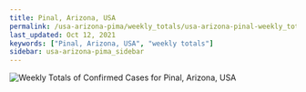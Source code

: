 ```yaml
---
title: Pinal, Arizona, USA
permalink: /usa-arizona-pima/weekly_totals/usa-arizona-pinal-weekly_totals.html
last_updated: Oct 12, 2021
keywords: ["Pinal, Arizona, USA", "weekly totals"]
sidebar: usa-arizona-pima_sidebar
---
```


![Weekly Totals of Confirmed Cases for Pinal, Arizona, USA](/covid_tracker/images/graphs/usa-arizona-pinal-weekly_totals_graph.png)
